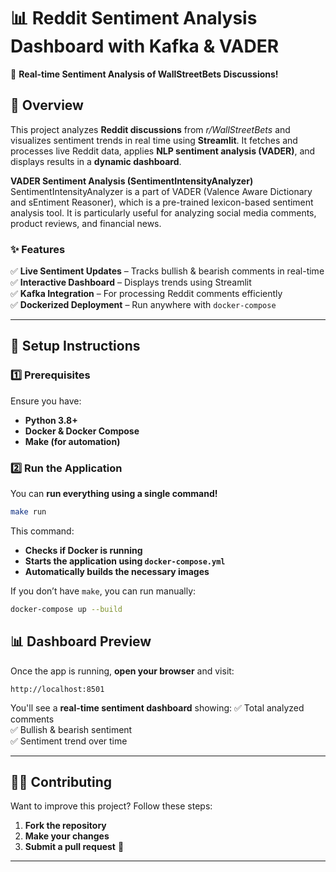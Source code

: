 

# **📊 Reddit Sentiment Analysis Dashboard with Kafka & VADER**  
🚀 **Real-time Sentiment Analysis of WallStreetBets Discussions!**  

## **📖 Overview**  
This project analyzes **Reddit discussions** from *r/WallStreetBets* and visualizes sentiment trends in real time using **Streamlit**. It fetches and processes live Reddit data, applies **NLP sentiment analysis (VADER)**, and displays results in a **dynamic dashboard**.

**VADER Sentiment Analysis (SentimentIntensityAnalyzer)**
SentimentIntensityAnalyzer is a part of VADER (Valence Aware Dictionary and sEntiment Reasoner), which is a pre-trained lexicon-based sentiment analysis tool. It is particularly useful for analyzing social media comments, product reviews, and financial news.

### **✨ Features**
✅ **Live Sentiment Updates** – Tracks bullish & bearish comments in real-time  
✅ **Interactive Dashboard** – Displays trends using Streamlit  
✅ **Kafka Integration** – For processing Reddit comments efficiently  
✅ **Dockerized Deployment** – Run anywhere with `docker-compose`  

---

## **🚀 Setup Instructions**  

### **1️⃣ Prerequisites**
Ensure you have:
- **Python 3.8+**
- **Docker & Docker Compose**
- **Make (for automation)**

### **2️⃣ Run the Application**
You can **run everything using a single command!**  

```bash
make run
```

This command:
- **Checks if Docker is running**
- **Starts the application using `docker-compose.yml`**
- **Automatically builds the necessary images**  

If you don’t have `make`, you can run manually:
```bash
docker-compose up --build
```


## **📊 Dashboard Preview**
Once the app is running, **open your browser** and visit:
```
http://localhost:8501
```
You'll see a **real-time sentiment dashboard** showing:
✅ Total analyzed comments  
✅ Bullish & bearish sentiment  
✅ Sentiment trend over time  

---

## **👨‍💻 Contributing**
Want to improve this project? Follow these steps:  
1. **Fork the repository**  
2. **Make your changes**  
3. **Submit a pull request** 🚀  

---